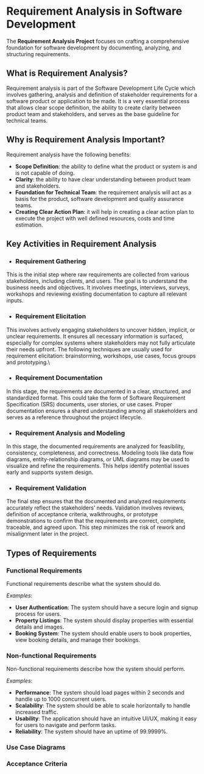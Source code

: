 # Requirement Analysis in Software Development

The **Requirement Analysis Project** focuses on crafting a comprehensive foundation for software development by documenting, analyzing, and structuring requirements.

## What is Requirement Analysis?

Requirement analysis is part of the Software Development Life Cycle which involves gathering, analysis and definition of stakeholder requirements for a software product or application to be made. It is 
a very essential process that allows clear scope definition, the ability to create clarity between product team and stakeholders, and serves as the base guideline for technical teams.

## Why is Requirement Analysis Important?

Requirement analysis have the following benefits:

- **Scope Definition**: the ability to define what the product or system is and is not capable of doing.
- **Clarity**: the ability to have clear understanding between product team and stakeholders.
- **Foundation for Technical Team**: the requirement analysis will act as a basis for the product, software development and quality assurance teams.
- **Creating Clear Action Plan**: it will help in creating a clear action plan to execute the project with well defined resources, costs and time estimation.

## Key Activities in Requirement Analysis

- ### Requirement Gathering

This is the initial step where raw requirements are collected from various stakeholders, including clients, and users. 
The goal is to understand the business needs and objectives. It involves meetings, interviews, surveys, workshops and reviewing existing documentation to capture all relevant inputs.

- ### Requirement Elicitation

This involves actively engaging stakeholders to uncover hidden, implicit, or unclear requirements. 
It ensures all necessary information is surfaced, especially for complex systems where stakeholders may not fully articulate their needs upfront.
The following techniques are usually used for requirement elicitation: brainstorming, workshops, use cases, focus groups and prototyping.\

- ### Requirement Documentation

In this stage, the requirements are documented in a clear, structured, and standardized format. 
This could take the form of Software Requirement Specification (SRS) documents, user stories, or use cases. 
Proper documentation ensures a shared understanding among all stakeholders and serves as a reference throughout the project lifecycle.

- ### Requirement Analysis and Modeling

In this stage, the documented requirements are analyzed for feasibility, consistency, completeness, and correctness. 
Modeling tools like data flow diagrams, entity-relationship diagrams, or UML diagrams may be used to visualize and refine the requirements. 
This helps identify potential issues early and supports system design.

- ### Requirement Validation

The final step ensures that the documented and analyzed requirements accurately reflect the stakeholders’ needs. 
Validation involves reviews, definition of acceptance criteria, walkthroughs, or prototype demonstrations to confirm that the requirements are correct, complete, traceable, and agreed upon. 
This step minimizes the risk of rework and misalignment later in the project.

## Types of Requirements

### Functional Requirements

Functional requirements describe what the system should do.

*Examples*:

- **User Authentication**: The system should have a secure login and signup process for users.
- **Property Listings**: The system should display properties with essential details and images.
- **Booking System**: The system should enable users to book properties, view booking details, and manage their bookings.


### Non-functional Requirements

Non-functional requirements describe how the system should perform.

*Examples*:

- **Performance**: The system should load pages within 2 seconds and handle up to 1000 concurrent users.
- **Scalability**: The system should be able to scale horizontally to handle increased traffic.
- **Usability**: The application should have an intuitive UI/UX, making it easy for users to navigate and perform tasks.
- **Reliability**: The system should have an uptime of 99.9999%.

### Use Case Diagrams

### Acceptance Criteria
